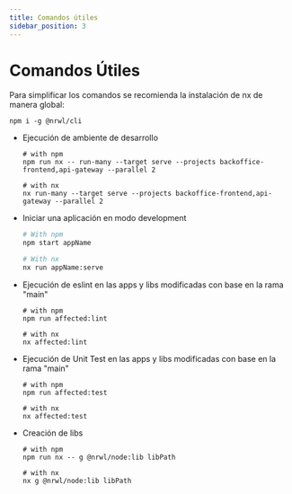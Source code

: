 ```yaml
---
title: Comandos útiles
sidebar_position: 3
---
```


# Comandos Útiles

Para simplificar los comandos se recomienda la instalación de nx de manera global:

```shell
npm i -g @nrwl/cli
```

- Ejecución de ambiente de desarrollo

  ```shell
  # with npm
  npm run nx -- run-many --target serve --projects backoffice-frontend,api-gateway --parallel 2

  # with nx
  nx run-many --target serve --projects backoffice-frontend,api-gateway --parallel 2
  ```

- Iniciar una aplicación en modo development

  ```bash
  # With npm
  npm start appName

  # With nx
  nx run appName:serve
  ```

- Ejecución de eslint en las apps y libs modificadas con base en la rama "main"

  ```shell
  # with npm
  npm run affected:lint

  # with nx
  nx affected:lint
  ```

- Ejecución de Unit Test en las apps y libs modificadas con base en la rama "main"

  ```shell
  # with npm
  npm run affected:test

  # with nx
  nx affected:test
  ```

- Creación de libs

  ```shell
  # with npm
  npm run nx -- g @nrwl/node:lib libPath

  # with nx
  nx g @nrwl/node:lib libPath
  ```
